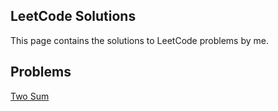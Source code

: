 ## LeetCode Solutions
This page contains the solutions to LeetCode problems by me.

Problems
---
[Two Sum](Two%20Sum)
